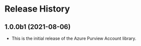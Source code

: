 # Release History

## 1.0.0b1 (2021-08-06)

- This is the initial release of the Azure Purview Account library.
